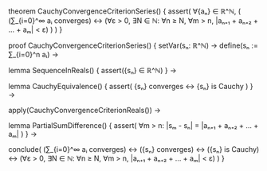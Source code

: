 theorem CauchyConvergenceCriterionSeries() {
  assert(
    ∀{aₙ} ∈ ℝ^ℕ, (
      (∑_{i=0}^∞ aᵢ converges) ↔
      (∀ε > 0, ∃N ∈ ℕ: ∀n ≥ N, ∀m > n,
        |aₙ₊₁ + aₙ₊₂ + ... + aₘ| < ε)
    )
  )
}

proof CauchyConvergenceCriterionSeries() {
  setVar(sₙ: ℝ^ℕ) →
  define(sₙ := ∑_{i=0}^n aᵢ) →
  
  lemma SequenceInReals() {
    assert({sₙ} ∈ ℝ^ℕ)
  } →

  lemma CauchyEquivalence() {
    assert(
      {sₙ} converges ↔ {sₙ} is Cauchy
    )
  } →
  
  apply(CauchyConvergenceCriterionReals()) →
  
  lemma PartialSumDifference() {
    assert(
      ∀m > n: |sₘ - sₙ| = |aₙ₊₁ + aₙ₊₂ + ... + aₘ|
    )
  } →

  conclude(
    (∑_{i=0}^∞ aᵢ converges) ↔
    ({sₙ} converges) ↔
    ({sₙ} is Cauchy) ↔
    (∀ε > 0, ∃N ∈ ℕ: ∀n ≥ N, ∀m > n,
      |aₙ₊₁ + aₙ₊₂ + ... + aₘ| < ε)
  )
}
